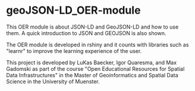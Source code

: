 # geoJSON-LD_OER-module
This OER module is about JSON-LD and GeoJSON-LD and how to use them. A quick introduction to JSON and GEOJSON is also shown.

The OER module is developed in rshiny and it counts with libraries such as "learnr" to improve the learning experience of the user.

This project is developed by LuKas Baecker, Igor Quaresma, and Max Gadomski as  part of the course "Open Educational Resources for Spatial Data Infrastructures" in the Master of Geoinformatics and Spatial Data Science in the University of Muenster.

